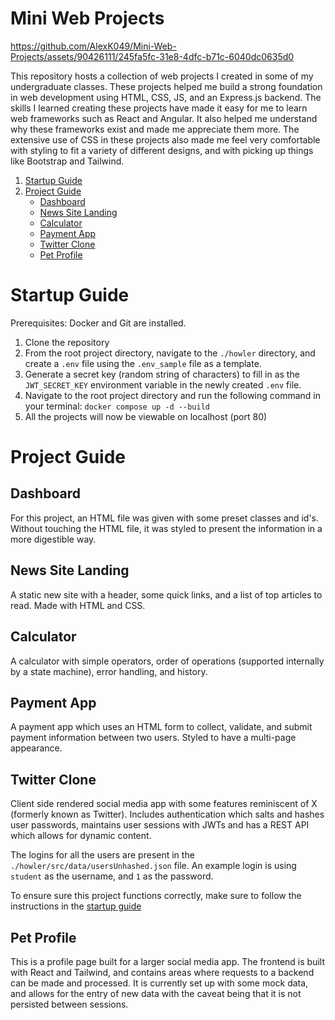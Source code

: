# Mini Web Projects

https://github.com/AlexK049/Mini-Web-Projects/assets/90426111/245fa5fc-31e8-4dfc-b71c-6040dc0635d0

This repository hosts a collection of web projects I created in some of my undergraduate classes. These projects helped me build a strong foundation in web development using HTML, CSS, JS, and an Express.js backend. The skills I learned creating these projects have made it easy for me to learn web frameworks such as React and Angular. It also helped me understand why these frameworks exist and made me appreciate them more. The extensive use of CSS in these projects also made me feel very comfortable with styling to fit a variety of different designs, and with picking up things like Bootstrap and Tailwind.

1. [Startup Guide](#startup-guide)
2. [Project Guide](#project-guide)
   - [Dashboard](#dashboard)
   - [News Site Landing](#news-site-landing)
   - [Calculator](#calculator)
   - [Payment App](#payment-app)
   - [Twitter Clone](#twitter-clone)
   - [Pet Profile](#pet-profile)

# Startup Guide

Prerequisites: Docker and Git are installed.

1. Clone the repository
2. From the root project directory, navigate to the `./howler` directory, and create a `.env` file using the `.env_sample` file as a template.
3. Generate a secret key (random string of characters) to fill in as the `JWT_SECRET_KEY` environment variable in the newly created `.env` file.
4. Navigate to the root project directory and run the following command in your terminal: `docker compose up -d --build`
5. All the projects will now be viewable on localhost (port 80)

# Project Guide

## Dashboard
For this project, an HTML file was given with some preset classes and id's. Without touching the HTML file, it was styled to present the information in a more digestible way.
## News Site Landing
A static new site with a header, some quick links, and a list of top articles to read. Made with HTML and CSS.
## Calculator
A calculator with simple operators, order of operations (supported internally by a state machine), error handling, and history.
## Payment App
A payment app which uses an HTML form to collect, validate, and submit payment information between two users. Styled to have a multi-page appearance.
## Twitter Clone
Client side rendered social media app with some features reminiscent of X (formerly known as Twitter). Includes authentication which salts and hashes user passwords, maintains user sessions with JWTs and has a REST API which allows for dynamic content.

The logins for all the users are present in the `./howler/src/data/usersUnhashed.json` file. An example login is using `student` as the username, and `1` as the password.

To ensure sure this project functions correctly, make sure to follow the instructions in the [startup guide](#startup-guide)
## Pet Profile
This is a profile page built for a larger social media app. The frontend is built with React and Tailwind, and contains areas where requests to a backend can be made and processed. It is currently set up with some mock data, and allows for the entry of new data with the caveat being that it is not persisted between sessions.
